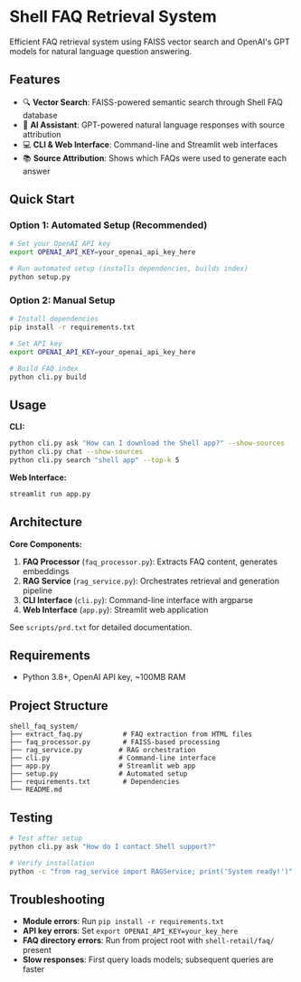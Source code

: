 # Shell FAQ Retrieval System

Efficient FAQ retrieval system using FAISS vector search and OpenAI's GPT models for natural language question answering.

## Features

- 🔍 **Vector Search**: FAISS-powered semantic search through Shell FAQ database
- 🤖 **AI Assistant**: GPT-powered natural language responses with source attribution  
- 💻 **CLI & Web Interface**: Command-line and Streamlit web interfaces
- 📚 **Source Attribution**: Shows which FAQs were used to generate each answer

## Quick Start

### Option 1: Automated Setup (Recommended)
```bash
# Set your OpenAI API key
export OPENAI_API_KEY=your_openai_api_key_here

# Run automated setup (installs dependencies, builds index)
python setup.py
```

### Option 2: Manual Setup
```bash
# Install dependencies
pip install -r requirements.txt

# Set API key
export OPENAI_API_KEY=your_openai_api_key_here

# Build FAQ index
python cli.py build
```

## Usage

**CLI:**
```bash
python cli.py ask "How can I download the Shell app?" --show-sources
python cli.py chat --show-sources
python cli.py search "shell app" --top-k 5
```

**Web Interface:**
```bash
streamlit run app.py
```

## Architecture

**Core Components:**
1. **FAQ Processor** (`faq_processor.py`): Extracts FAQ content, generates embeddings
2. **RAG Service** (`rag_service.py`): Orchestrates retrieval and generation pipeline  
3. **CLI Interface** (`cli.py`): Command-line interface with argparse
4. **Web Interface** (`app.py`): Streamlit web application

See `scripts/prd.txt` for detailed documentation.

## Requirements

- Python 3.8+, OpenAI API key, ~100MB RAM

## Project Structure

```
shell_faq_system/
├── extract_faq.py          # FAQ extraction from HTML files
├── faq_processor.py        # FAISS-based processing
├── rag_service.py         # RAG orchestration  
├── cli.py                 # Command-line interface
├── app.py                 # Streamlit web app
├── setup.py               # Automated setup
├── requirements.txt        # Dependencies
└── README.md   
```

## Testing

```bash
# Test after setup
python cli.py ask "How do I contact Shell support?"

# Verify installation  
python -c "from rag_service import RAGService; print('System ready!')"
```

## Troubleshooting

- **Module errors**: Run `pip install -r requirements.txt`
- **API key errors**: Set `export OPENAI_API_KEY=your_key_here`  
- **FAQ directory errors**: Run from project root with `shell-retail/faq/` present
- **Slow responses**: First query loads models; subsequent queries are faster
